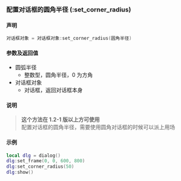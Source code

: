 ### 配置对话框的圆角半径 \(**:set\_corner\_radius**\)


#### 声明
```lua
对话框对象 = 对话框对象:set_corner_radius(圆角半径)
```

#### 参数及返回值
- 圆弧半径
    - 整数型，圆角半径，0 为方角
- 对话框对象
    - 对话框，返回对话框本身


#### 说明
> **这个方法在 1\.2\-1 版以上方可使用**  
> 配置对话框的圆角半径，需要使用圆角对话框的时候可以派上用场  


#### 示例  
```lua
local dlg = dialog()
dlg:set_frame(0, 0, 600, 800)
dlg:set_corner_radius(50)
dlg:show()
```

